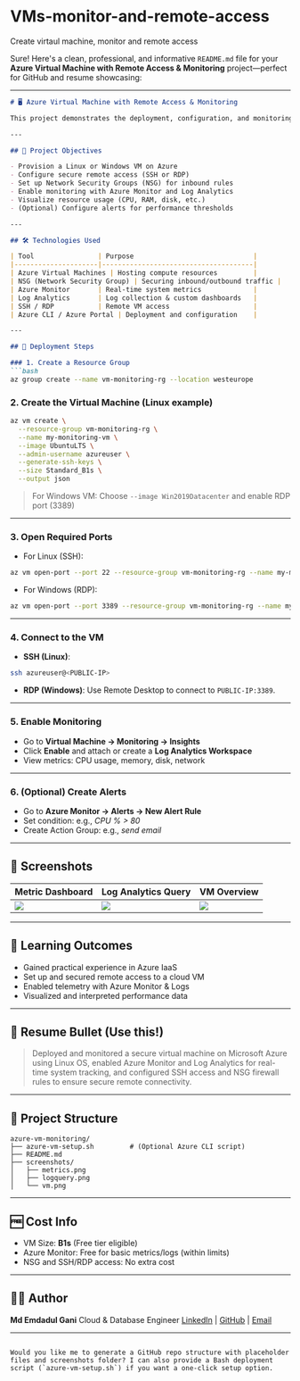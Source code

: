 # VMs-monitor-and-remote-access
Create virtaul machine, monitor and remote access


Sure! Here's a clean, professional, and informative `README.md` file for your **Azure Virtual Machine with Remote Access & Monitoring** project—perfect for GitHub and resume showcasing:

---

````markdown
# 🖥️ Azure Virtual Machine with Remote Access & Monitoring

This project demonstrates the deployment, configuration, and monitoring of a secure Virtual Machine (VM) on **Microsoft Azure** using **free-tier resources**. It includes remote access setup (SSH or RDP), network security rules, system monitoring, and alerting via **Azure Monitor** and **Log Analytics**.

---

## 📌 Project Objectives

- Provision a Linux or Windows VM on Azure
- Configure secure remote access (SSH or RDP)
- Set up Network Security Groups (NSG) for inbound rules
- Enable monitoring with Azure Monitor and Log Analytics
- Visualize resource usage (CPU, RAM, disk, etc.)
- (Optional) Configure alerts for performance thresholds

---

## 🛠️ Technologies Used

| Tool                | Purpose                              |
|---------------------|--------------------------------------|
| Azure Virtual Machines | Hosting compute resources         |
| NSG (Network Security Group) | Securing inbound/outbound traffic |
| Azure Monitor       | Real-time system metrics             |
| Log Analytics       | Log collection & custom dashboards   |
| SSH / RDP           | Remote VM access                     |
| Azure CLI / Azure Portal | Deployment and configuration    |

---

## 🚀 Deployment Steps

### 1. Create a Resource Group
```bash
az group create --name vm-monitoring-rg --location westeurope
````

### 2. Create the Virtual Machine (Linux example)

```bash
az vm create \
  --resource-group vm-monitoring-rg \
  --name my-monitoring-vm \
  --image UbuntuLTS \
  --admin-username azureuser \
  --generate-ssh-keys \
  --size Standard_B1s \
  --output json
```

>  For Windows VM: Choose `--image Win2019Datacenter` and enable RDP port (3389)

---

### 3. Open Required Ports

* For Linux (SSH):

```bash
az vm open-port --port 22 --resource-group vm-monitoring-rg --name my-monitoring-vm
```

* For Windows (RDP):

```bash
az vm open-port --port 3389 --resource-group vm-monitoring-rg --name my-monitoring-vm
```

---

### 4. Connect to the VM

* **SSH (Linux)**:

```bash
ssh azureuser@<PUBLIC-IP>
```

* **RDP (Windows)**: Use Remote Desktop to connect to `PUBLIC-IP:3389`.

---

### 5. Enable Monitoring

* Go to **Virtual Machine → Monitoring → Insights**
* Click **Enable** and attach or create a **Log Analytics Workspace**
* View metrics: CPU usage, memory, disk, network

---

### 6. (Optional) Create Alerts

* Go to **Azure Monitor → Alerts → New Alert Rule**
* Set condition: e.g., *CPU % > 80*
* Create Action Group: e.g., *send email*

---

## 📸 Screenshots

| Metric Dashboard             | Log Analytics Query           | VM Overview             |
| ---------------------------- | ----------------------------- | ----------------------- |
| ![](screenshots/metrics.png) | ![](screenshots/logquery.png) | ![](screenshots/vm.png) |

---

## 🧠 Learning Outcomes

* Gained practical experience in Azure IaaS
* Set up and secured remote access to a cloud VM
* Enabled telemetry with Azure Monitor & Logs
* Visualized and interpreted performance data

---

## 📄 Resume Bullet (Use this!)

> Deployed and monitored a secure virtual machine on Microsoft Azure using Linux OS, enabled Azure Monitor and Log Analytics for real-time system tracking, and configured SSH access and NSG firewall rules to ensure secure remote connectivity.

---

## 📂 Project Structure

```
azure-vm-monitoring/
├── azure-vm-setup.sh         # (Optional Azure CLI script)
├── README.md
├── screenshots/
│   ├── metrics.png
│   ├── logquery.png
│   └── vm.png
```

---

## 🆓 Cost Info

* VM Size: **B1s** (Free tier eligible)
* Azure Monitor: Free for basic metrics/logs (within limits)
* NSG and SSH/RDP access: No extra cost

---

## 🧑‍💻 Author

**Md Emdadul Gani**
Cloud & Database Engineer
[LinkedIn](#) | [GitHub](#) | [Email](#)

---

```

Would you like me to generate a GitHub repo structure with placeholder files and screenshots folder? I can also provide a Bash deployment script (`azure-vm-setup.sh`) if you want a one-click setup option.
```
